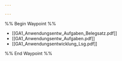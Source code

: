 ```yaml
---

---
```

%% Begin Waypoint %%
- [[GA1_Anwendungsentw_Aufgaben_Belegsatz.pdf]]
- [[GA1_Anwendungsentw_Aufgaben.pdf]]
- [[GA1_Anwendungsentwicklung_Lsg.pdf]]

%% End Waypoint %%